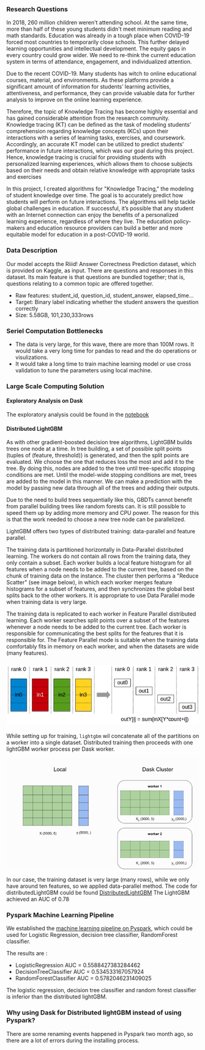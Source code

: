 ### Research Questions

In 2018, 260 million children weren't attending school. At the same time, more than half of these young students didn't meet minimum reading and math standards. Education was already in a tough place when COVID-19 forced most countries to temporarily close schools. This further delayed learning opportunities and intellectual development. The equity gaps in every country could grow wider. We need to re-think the current education system in terms of attendance, engagement, and individualized attention.

Due to the recent COVID-19. Many students has witch to online educational courses, material, and environments. As these platforms provide a significant amount of information for students’ learning activities, attentiveness, and performance, they can provide valuable data for further analysis to improve on the online learning experience.

Therefore, the topic of Knowledge Tracing has become highly essential and has gained considerable attention from the research community. Knowledge tracing (KT) can be defined as the task of modeling students’ comprehension regarding knowledge concepts (KCs) upon their interactions with a series of learning tasks, exercises, and coursework. Accordingly, an accurate KT model can be utilized to predict students’ performance in future interactions, which was our goal during this project. Hence, knowledge tracing is crucial for providing students with personalized learning experiences, which allows them to choose subjects based on their needs and obtain relative knowledge with appropriate tasks and exercises

In this project, I created algorithms for "Knowledge Tracing," the modeling of student knowledge over time. The goal is to accurately predict how students will perform on future interactions. The algorithms will help tackle global challenges in education. If successful, it’s possible that any student with an Internet connection can enjoy the benefits of a personalized learning experience, regardless of where they live. The education policy-makers and education resource providers can build a better and more equitable model for education in a post-COVID-19 world.

### Data Description

 Our model accepts the Riiid! Answer Correctness Prediction dataset, which is provided on Kaggle, as input. There are questions and responses in this dataset. Its main feature is that questions are bundled together; that is, questions relating to a common topic are offered together. 

- Raw features: student_id, question_id, student_answer, elapsed_time…
- Target: Binary label indicating whether the student answers the question correctly
- Size: 5.58GB, 101,230,333rows 

### Seriel Computation Bottlenecks

- The data is very large, for this wave, there are more than 100M rows. It would take a very long time for pandas to read and the do operations or visulizations. 
- It would take a long time to train machine learning model or use cross validation to tune the parameters using local machine.

### Large Scale Computing Solution

#### Exploratory Analysis on Dask

The exploratory analysis could be found in the [notebook](EDA.ipynb)

#### Distributed LightGBM

As with other gradient-boosted decision tree algorithms, LightGBM builds trees one node at a time. In tree building, a set of possible split points (tuples of (feature, threshold)) is generated, and then the split points are evaluated. We choose the one that reduces loss the most and add it to the tree. By doing this, nodes are added to the tree until tree-specific stopping conditions are met. Until the model-wide stopping conditions are met, trees are added to the model in this manner. We can make a prediction with the model by passing new data through all of the trees and adding their outputs.



Due to the need to build trees sequentially like this, GBDTs cannot benefit from parallel building trees like random forests can. It is still possible to speed them up by adding more memory and CPU power. The reason for this is that the work needed to choose a new tree node can be parallelized.

LightGBM offers two types of distributed training: data-parallel and feature parallel.

The training data is partitioned horizontally in Data-Parallel distributed learning. The workers do not contain all rows from the training data, they only contain a subset. Each worker builds a local feature histogram for all features when a node needs to be added to the current tree, based on the chunk of training data on the instance. The cluster then performs a "Reduce Scatter" (see image below), in which each worker merges feature histograms for a subset of features, and then synchronizes the global best splits back to the other workers. It is appropriate to use Data Parallel mode when training data is very large.

The training data is replicated to each worker in Feature Parallel distributed learning. Each worker searches split points over a subset of the features whenever a node needs to be added to the current tree. Each worker is responsible for communicating the best splits for the features that it is responsible for. The Feature Parallel mode is suitable when the training data comfortably fits in memory on each worker, and when the datasets are wide (many features). 

### ![reduce-scatter](reduce-scatter.png)

While setting up for training, ``lightgbm`` wil concatenate all of the partitions on a worker into a single dataset. Distributed training then proceeds with one lightGBM worker process per Dask worker.

![Screen Shot 2021-12-11 at 00.17.31](local-vs-dask.png)

In our case, the training dataset is very large (many rows), while we only have around ten features, so we applied data-parallel method. The code for distributedLightGBM could be found [DistributedLightGBM](DistributedLightGBM) The LightGBM achieved an AUC of 0.78



### Pyspark Machine Learning Pipeline

We established the [machine learning pipeline on Pyspark](final-pyspark.ipynb), which could be used for Logistic Regression, decision tree classifier, RandomForest classifier. 

The results are : 

- LogisticRegression AUC = 0.5588427383284462
- DecisionTreeClassifier AUC = 0.534533167057924
- RandomForestClassifier AUC = 0.5782046231409025

The logistic regression, decision tree classifier and random forest classifier is inferior than the distributed lightGBM.



### Why using Dask for Distributed lightGBM instead of using Pyspark?

There are some renaming events happened in Pyspark two month ago, so there are a lot of errors during the installing process. 